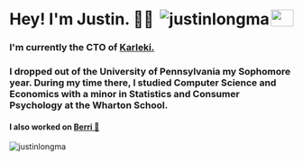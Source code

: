 <h1>
  Hey! I'm Justin. 👋👋 
    <a href="https://linkedin.com/in/ma-justin" target="blank"><img align="right" src="https://raw.githubusercontent.com/rahuldkjain/github-profile-readme-generator/master/src/images/icons/Social/linked-in-alt.svg" alt="ma-justin" height="30" width="40" /></a>
  <img align="right" src="https://komarev.com/ghpvc/?username=justinlongma&label=Profile%20views&color=0e75b6&style=flat" alt="justinlongma" />
</h1>
<h3>I'm currently the CTO of <a href="//karleki.com" target="blank"> Karleki.</a></h3>
<h3>I dropped out of the University of Pennsylvania my Sophomore year. During my time there, I studied Computer Science and Economics with a minor in Statistics and Consumer Psychology at the Wharton School.</h3>

<h4>I also worked on <a href="//berri.io" target="blank"> Berri 🍓</a></h4>

<p><img align="center" src="https://github-readme-streak-stats.herokuapp.com/?user=justinlongma&" alt="justinlongma" /></p>
